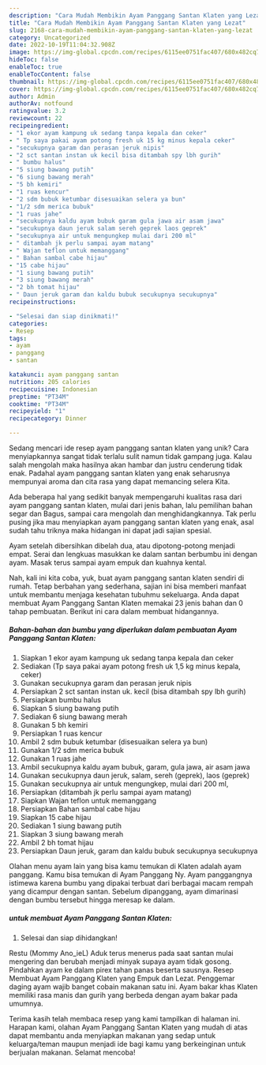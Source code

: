 ```yaml
---
description: "Cara Mudah Membikin Ayam Panggang Santan Klaten yang Lezat"
title: "Cara Mudah Membikin Ayam Panggang Santan Klaten yang Lezat"
slug: 2168-cara-mudah-membikin-ayam-panggang-santan-klaten-yang-lezat
category: Uncategorized
date: 2022-10-19T11:04:32.908Z
image: https://img-global.cpcdn.com/recipes/6115ee0751fac407/680x482cq70/ayam-panggang-santan-klaten-foto-resep-utama.jpg
hideToc: false
enableToc: true
enableTocContent: false
thumbnail: https://img-global.cpcdn.com/recipes/6115ee0751fac407/680x482cq70/ayam-panggang-santan-klaten-foto-resep-utama.jpg
cover: https://img-global.cpcdn.com/recipes/6115ee0751fac407/680x482cq70/ayam-panggang-santan-klaten-foto-resep-utama.jpg
author: Admin
authorAv: notfound
ratingvalue: 3.2
reviewcount: 22
recipeingredient:
- "1 ekor ayam kampung uk sedang tanpa kepala dan ceker"
- " Tp saya pakai ayam potong fresh uk 15 kg minus kepala ceker"
- "secukupnya garam dan perasan jeruk nipis"
- "2 sct santan instan uk kecil bisa ditambah spy lbh gurih"
- " bumbu halus"
- "5 siung bawang putih"
- "6 siung bawang merah"
- "5 bh kemiri"
- "1 ruas kencur"
- "2 sdm bubuk ketumbar disesuaikan selera ya bun"
- "1/2 sdm merica bubuk"
- "1 ruas jahe"
- "secukupnya kaldu ayam bubuk garam gula jawa air asam jawa"
- "secukupnya daun jeruk salam sereh geprek laos geprek"
- "secukupnya air untuk mengungkep mulai dari 200 ml"
- " ditambah jk perlu sampai ayam matang"
- " Wajan teflon untuk memanggang"
- " Bahan sambal cabe hijau"
- "15 cabe hijau"
- "1 siung bawang putih"
- "3 siung bawang merah"
- "2 bh tomat hijau"
- " Daun jeruk garam dan kaldu bubuk secukupnya secukupnya"
recipeinstructions:

- "Selesai dan siap dinikmati!"
categories:
- Resep
tags:
- ayam
- panggang
- santan

katakunci: ayam panggang santan 
nutrition: 205 calories
recipecuisine: Indonesian
preptime: "PT34M"
cooktime: "PT34M"
recipeyield: "1"
recipecategory: Dinner

---
```





Sedang mencari ide resep ayam panggang santan klaten yang unik? Cara menyiapkannya sangat tidak terlalu sulit namun tidak gampang juga. Kalau salah mengolah maka hasilnya akan hambar dan justru cenderung tidak enak. Padahal ayam panggang santan klaten yang enak seharusnya mempunyai aroma dan cita rasa yang dapat memancing selera Kita.





Ada beberapa hal yang sedikit banyak mempengaruhi kualitas rasa dari ayam panggang santan klaten, mulai dari jenis bahan, lalu pemilihan bahan segar dan Bagus, sampai cara mengolah dan menghidangkannya. Tak perlu pusing jika mau menyiapkan ayam panggang santan klaten yang enak,      asal sudah tahu triknya maka hidangan ini dapat jadi sajian spesial.














Ayam setelah dibersihkan dibelah dua, atau dipotong-potong menjadi empat. Serai dan lengkuas masukkan ke dalam santan berbumbu ini dengan ayam. Masak terus sampai ayam empuk dan kuahnya kental.






Nah, kali ini kita coba, yuk, buat ayam panggang santan klaten sendiri di rumah. Tetap berbahan yang sederhana, sajian ini bisa memberi manfaat untuk membantu menjaga kesehatan tubuhmu sekeluarga. Anda dapat membuat Ayam Panggang Santan Klaten memakai 23 jenis bahan dan 0 tahap pembuatan. Berikut ini cara dalam membuat hidangannya.

<!--inarticleads1-->

##### Bahan-bahan dan bumbu yang diperlukan dalam pembuatan Ayam Panggang Santan Klaten:

1. Siapkan 1 ekor ayam kampung uk sedang tanpa kepala dan ceker
1. Sediakan  (Tp saya pakai ayam potong fresh uk 1,5 kg minus kepala, ceker)
1. Gunakan secukupnya garam dan perasan jeruk nipis
1. Persiapkan 2 sct santan instan uk. kecil (bisa ditambah spy lbh gurih)
1. Persiapkan  bumbu halus
1. Siapkan 5 siung bawang putih
1. Sediakan 6 siung bawang merah
1. Gunakan 5 bh kemiri
1. Persiapkan 1 ruas kencur
1. Ambil 2 sdm bubuk ketumbar (disesuaikan selera ya bun)
1. Gunakan 1/2 sdm merica bubuk
1. Gunakan 1 ruas jahe
1. Ambil secukupnya kaldu ayam bubuk, garam, gula jawa, air asam jawa
1. Gunakan secukupnya daun jeruk, salam, sereh (geprek), laos (geprek)
1. Gunakan secukupnya air untuk mengungkep, mulai dari 200 ml,
1. Persiapkan  (ditambah jk perlu sampai ayam matang)
1. Siapkan  Wajan teflon untuk memanggang
1. Persiapkan  Bahan sambal cabe hijau
1. Siapkan 15 cabe hijau
1. Sediakan 1 siung bawang putih
1. Siapkan 3 siung bawang merah
1. Ambil 2 bh tomat hijau
1. Persiapkan  Daun jeruk, garam dan kaldu bubuk secukupnya secukupnya


Olahan menu ayam lain yang bisa kamu temukan di Klaten adalah ayam panggang. Kamu bisa temukan di Ayam Panggang Ny. Ayam panggangnya istimewa karena bumbu yang dipakai terbuat dari berbagai macam rempah yang dicampur dengan santan. Sebelum dipanggang, ayam dimarinasi dengan bumbu tersebut hingga meresap ke dalam. 

<!--inarticleads2-->

#####  untuk membuat Ayam Panggang Santan Klaten:


1. Selesai dan siap dihidangkan!

Restu (Mommy Ano_ieL) Aduk terus menerus pada saat santan mulai mengering dan berubah menjadi minyak supaya ayam tidak gosong. Pindahkan ayam ke dalam pirex tahan panas beserta sausnya. Resep Membuat Ayam Panggang Klaten yang Empuk dan Lezat. Penggemar daging ayam wajib banget cobain makanan satu ini. Ayam bakar khas Klaten memiliki rasa manis dan gurih yang berbeda dengan ayam bakar pada umumnya. 

Terima kasih telah membaca resep yang kami tampilkan di halaman ini. Harapan kami, olahan Ayam Panggang Santan Klaten yang mudah di atas dapat membantu anda menyiapkan makanan yang sedap untuk keluarga/teman maupun menjadi ide bagi kamu yang berkeinginan untuk berjualan makanan. Selamat mencoba!
